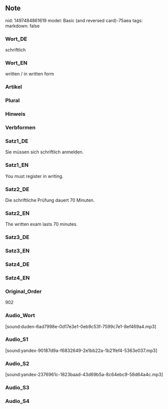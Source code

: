 ## Note
nid: 1497484861619
model: Basic (and reversed card)-75aea
tags: 
markdown: false

### Wort_DE
schriftlich

### Wort_EN
written / in written form

### Artikel


### Plural


### Hinweis


### Verbformen


### Satz1_DE
Sie müssen sich schriftlich anmelden.

### Satz1_EN
You must register in writing.

### Satz2_DE
Die schriftliche Prüfung dauert 70 Minuten.

### Satz2_EN
The written exam lasts 70 minutes.

### Satz3_DE


### Satz3_EN


### Satz4_DE


### Satz4_EN


### Original_Order
902

### Audio_Wort
[sound:duden-6ad7998e-0d17e3e1-0eb9c53f-7599c7e1-8ef469a4.mp3]

### Audio_S1
[sound:yandex-90187d9a-f6832649-2e1bb22a-1b21fef4-5363e037.mp3]

### Audio_S2
[sound:yandex-2376961c-1823baad-43d69b5a-8c64ebc9-58d64a4c.mp3]

### Audio_S3


### Audio_S4

